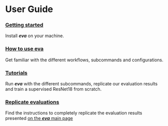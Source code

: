 # User Guide

### [Getting started](getting_started.md)

Install ***eva*** on your machine.

### [How to use eva](how_to_use.md)

Get familiar with the different workflows, subcommands and configurations.

### [Tutorials](tutorials.md)

Run ***eva*** with the different subcommands, replicate our evaluation results and train a supervised ResNet18 from scratch.

### [Replicate evaluations](replicate_evaluations.md)

Find the instructions to completely replicate the evaluation results presented [on the ***eva*** main page](../index.md)